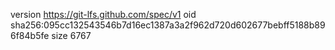 version https://git-lfs.github.com/spec/v1
oid sha256:095cc132543546b7d16ec1387a3a2f962d720d602677bebff5188b896f84b5fe
size 6767
